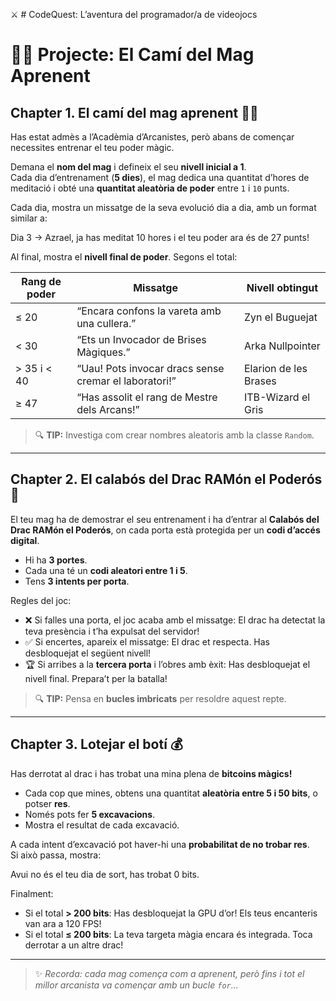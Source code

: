 ⚔️ # CodeQuest: L’aventura del programador/a de videojocs

# 🧙‍♂️ Projecte: El Camí del Mag Aprenent

## Chapter 1. El camí del mag aprenent 🧙‍♀️

Has estat admès a l’Acadèmia d’Arcanistes, però abans de començar necessites entrenar el teu poder màgic.

Demana el **nom del mag** i defineix el seu **nivell inicial a 1**.  
Cada dia d’entrenament (**5 dies**), el mag dedica una quantitat d’hores de meditació i obté una **quantitat aleatòria de poder** entre `1` i `10` punts.

Cada dia, mostra un missatge de la seva evolució dia a dia, amb un format similar a:

Dia 3 → Azrael, ja has meditat 10 hores i el teu poder ara és de 27 punts!

Al final, mostra el **nivell final de poder**. Segons el total:

| Rang de poder | Missatge | Nivell obtingut |
|----------------|-----------|----------------|
| ≤ 20 | “Encara confons la vareta amb una cullera.” | Zyn el Buguejat |
| < 30 | “Ets un Invocador de Brises Màgiques.” | Arka Nullpointer |
| > 35 i < 40 | “Uau! Pots invocar dracs sense cremar el laboratori!” | Elarion de les Brases |
| ≥ 47 | “Has assolit el rang de Mestre dels Arcans!” | ITB-Wizard el Gris |

> 🔍 **TIP:** Investiga com crear nombres aleatoris amb la classe `Random`.

---

## Chapter 2. El calabós del Drac RAMón el Poderós 🐉

El teu mag ha de demostrar el seu entrenament i ha d’entrar al **Calabós del Drac RAMón el Poderós**, on cada porta està protegida per un **codi d’accés digital**.

- Hi ha **3 portes**.  
- Cada una té un **codi aleatori entre 1 i 5**.  
- Tens **3 intents per porta**.

Regles del joc:

- ❌ Si falles una porta, el joc acaba amb el missatge: El drac ha detectat la teva presència i t’ha expulsat del servidor!
- ✅ Si encertes, apareix el missatge: El drac et respecta. Has desbloquejat el següent nivell!
- 🏆 Si arribes a la **tercera porta** i l’obres amb èxit: Has desbloquejat el nivell final. Prepara’t per la batalla!

> 🔍 **TIP:** Pensa en **bucles imbricats** per resoldre aquest repte.

---

## Chapter 3. Lotejar el botí 💰

Has derrotat al drac i has trobat una mina plena de **bitcoins màgics!**

- Cada cop que mines, obtens una quantitat **aleatòria entre 5 i 50 bits**, o potser **res**.
- Només pots fer **5 excavacions**.
- Mostra el resultat de cada excavació.

A cada intent d’excavació pot haver-hi una **probabilitat de no trobar res**.  
Si això passa, mostra:

Avui no és el teu dia de sort, has trobat 0 bits.

Finalment:

- Si el total **> 200 bits**: Has desbloquejat la GPU d’or! Els teus encanteris van ara a 120 FPS!
- Si el total **≤ 200 bits**: La teva targeta màgia encara és integrada. Toca derrotar a un altre drac!

---

> ✨ *Recorda: cada mag comença com a aprenent, però fins i tot el millor arcanista va començar amb un bucle `for`...*



